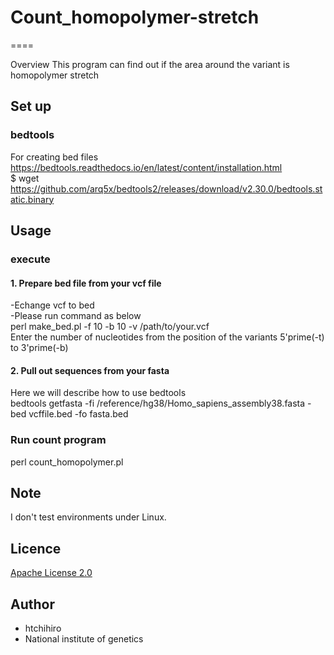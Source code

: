 # Count_homopolymer-stretch

====

Overview
This program can find out if the area around the variant is homopolymer stretch

## Set up  
### bedtools
For creating bed files
https://bedtools.readthedocs.io/en/latest/content/installation.html  
$ wget https://github.com/arq5x/bedtools2/releases/download/v2.30.0/bedtools.static.binary

## Usage
### execute  
#### 1. Prepare bed file from your vcf file  
  -Echange vcf to bed  
   -Please run command as below  
    perl make_bed.pl -f 10 -b 10 -v /path/to/your.vcf  
    Enter the number of nucleotides from the position of the variants 5'prime(-t) to 3'prime(-b)    
#### 2. Pull out sequences from your fasta 
Here we will describe how to use bedtools  
bedtools getfasta -fi /reference/hg38/Homo_sapiens_assembly38.fasta -bed vcffile.bed  -fo fasta.bed  

### Run count program  
perl count_homopolymer.pl  

## Note
 
I don't test environments under Linux.

## Licence

[Apache License 2.0](https://github.com/htchihiro/Count_homopolymer-stretch/blob/main/LICENSE)

## Author  

* htchihiro
* National institute of genetics
